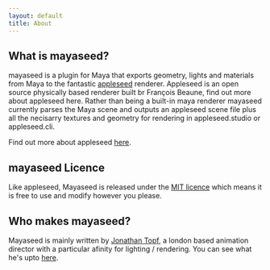 ```yaml
---
layout: default
title: About
---
```


What is mayaseed?
-----------------

mayaseed is a plugin for Maya that exports geometry, lights and materials from Maya to the fantastic [appleseed](http://appleseedhq.net/) renderer. Appleseed is an open source physically based renderer built br François Beaune, find out more about appleseed here. Rather than being a built-in maya renderer mayaseed currently parses the Maya scene and outputs an appleseed scene file plus all the necisarry textures and geometry for rendering in appleseed.studio or appleseed.cli.

Find out more about appleseed [here](http://appleseedhq.net/).

mayaseed Licence
----------------

Like appleseed, Mayaseed is released under the [MIT licence](http://opensource.org/licenses/MIT) which means it is free to use and modify however you please.

Who makes mayaseed?
-------------------

Mayaseed is mainly written by [Jonathan Topf](http://www.jonathantopf.com), a london based animation director with a particular afinity for lighting / rendering. You can see what he's upto [here](http://www.jonathantopf.com).

